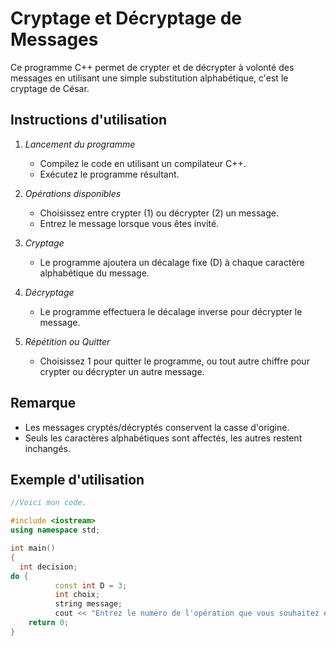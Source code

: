 
# Cryptage et Décryptage de Messages

Ce programme C++ permet de crypter et de décrypter à volonté des messages en utilisant une simple substitution alphabétique, c'est le cryptage de César.

## Instructions d'utilisation

1. *Lancement du programme*
    - Compilez le code en utilisant un compilateur C++.
    - Exécutez le programme résultant.

2. *Opérations disponibles*
    - Choisissez entre crypter (1) ou décrypter (2) un message.
    - Entrez le message lorsque vous êtes invité.

3. *Cryptage*
    - Le programme ajoutera un décalage fixe (D) à chaque caractère alphabétique du message.

4. *Décryptage*
    - Le programme effectuera le décalage inverse pour décrypter le message.

5. *Répétition ou Quitter*
    - Choisissez 1 pour quitter le programme, ou tout autre chiffre pour crypter ou décrypter un autre message.

## Remarque
- Les messages cryptés/décryptés conservent la casse d'origine.
- Seuls les caractères alphabétiques sont affectés, les autres restent inchangés.

## Exemple d'utilisation

```cpp
//Voici mon code.

#include <iostream>
using namespace std;

int main()
{
  int decision;
do {       
          const int D = 3;        
          int choix;        
          string message;    
          cout << "Entrez le numéro de l'opération que vous souhaitez effectuer. \n 1. Crypter le message. \n 2. Décrypter le message." << endl;        cin >> choix;        while (choix != 1 && choix != 2) {            cout << "\n Vous devez choisir entre 1 et 2. \n Entrez le numéro de l'opération que vous souhaitez effectuer. \n 1. Crypter le message. \n 2. Décrypter le message." << endl;            cin >> choix;        }        cin.ignore();        string messageEnvoye = "";        if (choix == 1) {            cout << "\n Entrez le message à crypter." << endl;            getline(cin, message);            for (char caractere : message) {                if(caractere >= 'A' && caractere <= 'Z' || caractere >= 'a' && caractere <= 'z') {                    caractere = caractere + D;                    (caractere > 'Z' && caractere < 'a' || caractere > 'z') ? caractere = caractere - 26 : caractere = caractere;                    messageEnvoye = messageEnvoye + caractere;                } else {                    messageEnvoye = messageEnvoye + caractere;                }            }            cout << "Le message crypté est : " << messageEnvoye << "\n" << endl;        } else {            cout << "\n Entrez le message à décrypter." << endl;            getline(cin, message);            for (char caractere : message) {                if(caractere >= 'A' && caractere <= 'Z' || caractere >= 'a' && caractere <= 'z') {                    caractere = caractere - D;                    (caractere < 'A' || caractere > 'Z' && caractere < 'a') ? caractere = caractere + 26 : caractere = caractere;                    messageEnvoye = messageEnvoye + caractere;                } else {                    messageEnvoye = messageEnvoye + caractere;                }            }            cout << "\n Le message décrypté est : " << messageEnvoye << "\n" << endl;        }        cout << "\n        Choisissez 1 si vous voulez quitter le programme et un autre chiffre (différent de 1) si vous crypter ou décrypter un autre message. \n 1. Quitter \n 2. Continuer" << endl;        cin >> decision;    } while (decision != 1);  
    return 0;
}
